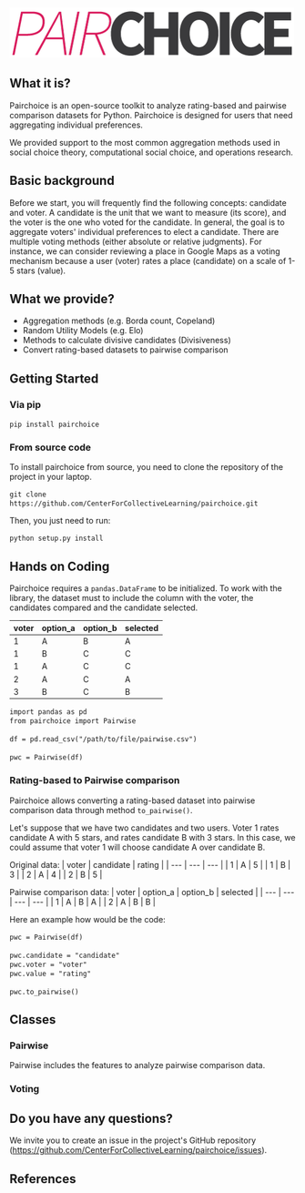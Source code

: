![Pairchoice Logo](/docs/logo.png)

## What it is?

Pairchoice is an open-source toolkit to analyze rating-based and pairwise comparison datasets for Python. Pairchoice is designed for users that need aggregating individual preferences.

We provided support to the most common aggregation methods used in social choice theory, computational social choice, and operations research.

## Basic background

Before we start, you will frequently find the following concepts: candidate and voter. A candidate is the unit that we want to measure (its score), and the voter is the one who voted for the candidate. In general, the goal is to aggregate voters' individual preferences to elect a candidate. There are multiple voting methods (either absolute or relative judgments). For instance, we can consider reviewing a place in Google Maps as a voting mechanism because a user (voter) rates a place (candidate) on a scale of 1-5 stars (value).

## What we provide?

- Aggregation methods (e.g. Borda count, Copeland)
- Random Utility Models (e.g. Elo)
- Methods to calculate divisive candidates (Divisiveness)
- Convert rating-based datasets to pairwise comparison

## Getting Started

### Via pip

```
pip install pairchoice
```

### From source code

To install pairchoice from source, you need to clone the repository of the project in your laptop.

```
git clone https://github.com/CenterForCollectiveLearning/pairchoice.git
```

Then, you just need to run:

```
python setup.py install
```

## Hands on Coding

Pairchoice requires a `pandas.DataFrame` to be initialized. To work with the library, the dataset must to include the column with the voter, the candidates compared and the candidate selected.

| voter | option_a | option_b | selected |
| ----- | -------- | -------- | -------- |
| 1     | A        | B        | A        |
| 1     | B        | C        | C        |
| 1     | A        | C        | C        |
| 2     | A        | C        | A        |
| 3     | B        | C        | B        |

```
import pandas as pd
from pairchoice import Pairwise

df = pd.read_csv("/path/to/file/pairwise.csv")

pwc = Pairwise(df)
```

### Rating-based to Pairwise comparison

Pairchoice allows converting a rating-based dataset into pairwise comparison data through method `to_pairwise()`.

Let's suppose that we have two candidates and two users. Voter 1 rates candidate A with 5 stars, and rates candidate B with 3 stars. In this case, we could assume that voter 1 will choose candidate A over candidate B.

Original data:
| voter | candidate | rating |
| --- | --- | --- |
| 1 | A | 5 |
| 1 | B | 3 |
| 2 | A | 4 |
| 2 | B | 5 |

Pairwise comparison data:
| voter | option_a | option_b | selected |
| --- | --- | --- | --- |
| 1 | A | B | A |
| 2 | A | B | B |

Here an example how would be the code:

```
pwc = Pairwise(df)

pwc.candidate = "candidate"
pwc.voter = "voter"
pwc.value = "rating"

pwc.to_pairwise()
```

## Classes

### Pairwise

Pairwise includes the features to analyze pairwise comparison data.

### Voting

## Do you have any questions?

We invite you to create an issue in the project's GitHub repository (https://github.com/CenterForCollectiveLearning/pairchoice/issues).

## References
